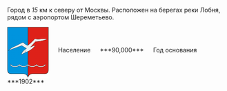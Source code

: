 <!--2021-10-20 00:50:11-->
Город в *15* км к северу от Москвы. Расположен на берегах реки Лобня, рядом с аэропортом Шереметьево.

<span class="dt">
  <img src="Lobnya.png" align="middle" width="96px"> &emsp; 
<span class="dtc">
  Население &emsp; ***90,000*** &emsp;
  Год&nbsp;основания &emsp; ***1902***
</span>
</span>